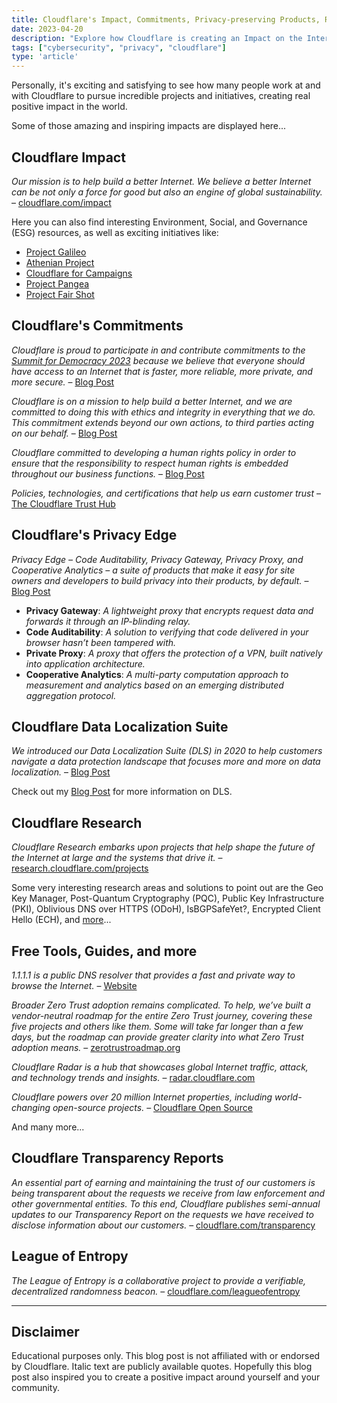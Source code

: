 ```yaml
---
title: Cloudflare's Impact, Commitments, Privacy-preserving Products, Research, and more
date: 2023-04-20
description: "Explore how Cloudflare is creating an Impact on the Internet."
tags: ["cybersecurity", "privacy", "cloudflare"]
type: 'article'
---
```


Personally, it's exciting and satisfying to see how many people work at and with Cloudflare to pursue incredible projects and initiatives, creating real positive impact in the world.

Some of those amazing and inspiring impacts are displayed here...

## Cloudflare Impact

_Our mission is to help build a better Internet. We believe a better Internet can be not only a force for good but also an engine of global sustainability._ – [cloudflare.com/impact](https://www.cloudflare.com/impact/)

Here you can also find interesting Environment, Social, and Governance (ESG) resources, as well as exciting initiatives like: 
* [Project Galileo](https://www.cloudflare.com/galileo/)
* [Athenian Project](https://www.cloudflare.com/athenian/)
* [Cloudflare for Campaigns](https://www.cloudflare.com/campaigns/)
* [Project Pangea](https://www.cloudflare.com/pangea/)
* [Project Fair Shot](https://www.cloudflare.com/fair-shot/)

## Cloudflare's Commitments

_Cloudflare is proud to participate in and contribute commitments to the [Summit for Democracy 2023](https://www.state.gov/summit-for-democracy-2023/) because we believe that everyone should have access to an Internet that is faster, more reliable, more private, and more secure._ – [Blog Post](https://blog.cloudflare.com/cloudflare-commitment-to-the-2023-summit-for-democracy/)

_Cloudflare is on a mission to help build a better Internet, and we are committed to doing this with ethics and integrity in everything that we do. This commitment extends beyond our own actions, to third parties acting on our behalf._ – [Blog Post](https://blog.cloudflare.com/introducing-cloudflares-third-party-code-of-conduct/)

_Cloudflare committed to developing a human rights policy in order to ensure that the responsibility to respect human rights is embedded throughout our business functions._ – [Blog Post](https://blog.cloudflare.com/cloudflare-human-rights-commitments/)

_Policies, technologies, and certifications that help us earn customer trust_ – [The Cloudflare Trust Hub](https://www.cloudflare.com/trust-hub/)

## Cloudflare's Privacy Edge

_Privacy Edge – Code Auditability, Privacy Gateway, Privacy Proxy, and Cooperative Analytics – a suite of products that make it easy for site owners and developers to build privacy into their products, by default._ – [Blog Post](https://blog.cloudflare.com/privacy-edge-making-building-privacy-first-apps-easier/)

* **Privacy Gateway**: _A lightweight proxy that encrypts request data and forwards it through an IP-blinding relay._
* **Code Auditability**: _A solution to verifying that code delivered in your browser hasn’t been tampered with._
* **Private Proxy**: _A proxy that offers the protection of a VPN, built natively into application architecture._
* **Cooperative Analytics**: _A multi-party computation approach to measurement and analytics based on an emerging distributed aggregation protocol._

## Cloudflare Data Localization Suite

_We introduced our Data Localization Suite (DLS) in 2020 to help customers navigate a data protection landscape that focuses more and more on data localization._ – [Blog Post](https://blog.cloudflare.com/dls-2022/)

Check out my [Blog Post](https://davidtofan.com/articles/cloudflare-data-localization-suite/) for more information on DLS.

## Cloudflare Research

_Cloudflare Research embarks upon projects that help shape the future of the Internet at large and the systems that drive it._ – [research.cloudflare.com/projects](https://research.cloudflare.com/projects/)

Some very interesting research areas and solutions to point out are the Geo Key Manager, Post-Quantum Cryptography (PQC), Public Key Infrastructure (PKI), Oblivious DNS over HTTPS (ODoH), IsBGPSafeYet?, Encrypted Client Hello (ECH), and [more](https://research.cloudflare.com/resources/)...

## Free Tools, Guides, and more

_1.1.1.1 is a public DNS resolver that provides a fast and private way to browse the Internet._ – [Website](https://1.1.1.1/)

_Broader Zero Trust adoption remains complicated. To help, we’ve built a vendor-neutral roadmap for the entire Zero Trust journey, covering these five projects and others like them. Some will take far longer than a few days, but the roadmap can provide greater clarity into what Zero Trust adoption means._ – [zerotrustroadmap.org](https://zerotrustroadmap.org/)

_Cloudflare Radar is a hub that showcases global Internet traffic, attack, and technology trends and insights._ – [radar.cloudflare.com](https://radar.cloudflare.com/)

_Cloudflare powers over 20 million Internet properties, including world-changing open-source projects._ – [Cloudflare Open Source](https://cloudflare.github.io/)

And many more...

## Cloudflare Transparency Reports

_An essential part of earning and maintaining the trust of our customers is being transparent about the requests we receive from law enforcement and other governmental entities. To this end, Cloudflare publishes semi-annual updates to our Transparency Report on the requests we have received to disclose information about our customers._ – [cloudflare.com/transparency](https://www.cloudflare.com/transparency/)

## League of Entropy

_The League of Entropy is a collaborative project to provide a verifiable, decentralized randomness beacon._ – [cloudflare.com/leagueofentropy](https://www.cloudflare.com/leagueofentropy/)

* * * *

## Disclaimer

Educational purposes only. This blog post is not affiliated with or endorsed by Cloudflare. Italic text are publicly available quotes. Hopefully this blog post also inspired you to create a positive impact around yourself and your community.